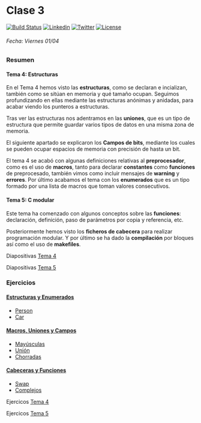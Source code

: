 # Clase 3
[![Build Status](https://travis-ci.org/carrodher/Modern-C-2ed.svg?branch=master)](https://travis-ci.org/carrodher/Modern-C-2ed)
[![Linkedin](https://img.shields.io/badge/LinkedIn-Carlos-blue.svg)](https://es.linkedin.com/in/carlosrodriguezhernandez)
[![Twitter](https://img.shields.io/badge/Twitter-carrodher-blue.svg)](https://twitter.com/carrodher)
[![License](https://img.shields.io/badge/License-BY/NC-yellow.svg)](https://github.com/carrodher/Modern-C-2ed/blob/master/LICENSE.md)

###### Fecha: Viernes 01/04
### Resumen
#### Tema 4: Estructuras
En el Tema 4 hemos visto las **estructuras**, como se declaran e incializan, también como se sitúan en memoria y qué tamaño ocupan. Seguimos profundizando en ellas mediante las estructuras anónimas y anidadas, para acabar viendo los punteros a estructuras.

Tras ver las estructuras nos adentramos en las **uniones**, que es un tipo de estructura que permite guardar varios tipos de datos en una misma zona de memoria.

El siguiente apartado se explicaron los **Campos de bits**, mediante los cuales se pueden ocupar espacios de memoria con precisión de hasta un bit.

El tema 4 se acabó con algunas definiciones relativas al **preprocesador**, como es el uso de **macros**, tanto para declarar **constantes** como **funciones** de preprocesado, también vimos como incluir mensajes de **warning** y **errores**. Por último acabamos el tema con los **enumerados** que es un tipo formado por una lista de macros que toman valores consecutivos.

#### Tema 5: C modular
Este tema ha comenzado con algunos conceptos sobre las **funciones**: declaración, definición, paso de parámetros por copia y referencia, etc.

Posteriormente hemos visto los **ficheros de cabecera** para realizar programación modular. Y por último se ha dado la **compilación** por bloques así como el uso de **makefiles**.

Diapositivas [Tema 4](https://github.com/carrodher/Modern-C-2ed/blob/master/Documentos/T4.pdf)

Diapositivas [Tema 5](https://github.com/carrodher/Modern-C-2ed/blob/master/Documentos/T5.pdf)

### Ejercicios
#### [Estructuras y Enumerados](https://github.com/carrodher/Modern-C-2ed/tree/master/clase3/estructurasEnumerados)
- [Person](https://github.com/carrodher/Modern-C-2ed/blob/master/clase3/estructurasEnumerados/person.c)
- [Car](https://github.com/carrodher/Modern-C-2ed/blob/master/clase3/estructurasEnumerados/car.c)

#### [Macros, Uniones y Campos](https://github.com/carrodher/Modern-C-2ed/tree/master/clase3/macrosUnionesCampos)
- [Mayúsculas](https://github.com/carrodher/Modern-C-2ed/blob/master/clase3/macrosUnionesCampos/mayusculas.c)
- [Unión](https://github.com/carrodher/Modern-C-2ed/blob/master/clase3/macrosUnionesCampos/union.c)
- [Chorradas](https://github.com/carrodher/Modern-C-2ed/blob/master/clase3/macrosUnionesCampos/chorradas.c)

#### [Cabeceras y Funciones](https://github.com/carrodher/Modern-C-2ed/tree/master/clase3/cabecerasFunciones)
- [Swap](https://github.com/carrodher/Modern-C-2ed/blob/master/clase3/cabecerasFunciones/swap.c)
- [Complejos](https://github.com/carrodher/Modern-C-2ed/blob/master/clase3/cabecerasFunciones/cmplx.c)

Ejercicos [Tema 4](https://github.com/carrodher/Modern-C-2ed/blob/master/Documentos/T4-ej.pdf)

Ejercicos [Tema 5](https://github.com/carrodher/Modern-C-2ed/blob/master/Documentos/T5-ej.pdf)
